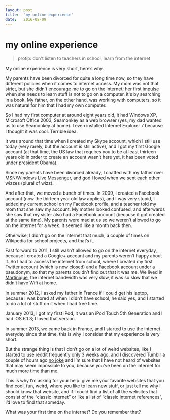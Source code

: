 ```yaml
---
layout: post
title:  "my online experience"
date:   2016-08-09
---
```


# my online experience

> protip: don't listen to teachers in school, learn from the internet

My online experience is very short, here’s why.

My parents have been divorced for quite a long time now, so they have different policies when it comes to internet access. My mom was not that strict, but she didn't encourage me to go on the internet; her first impulse when she needs to learn stuff is not to go on a computer, it's by searching in a book. My father, on the other hand, was working with computers, so it was natural for him that I had my own computer.

So I had my first computer at around eight years old, it had Windows XP, Microsoft Office 2003, Seamonkey as a web browser (yes, my dad wanted us to use Seamonkey at home). I even installed Internet Explorer 7 because I thought it was cool. Terrible idea.

It was around that time when I created my Skype account, which I still use today (very rarely, but the account is still active), and I got my first Google account (at that time, the US law that requires you to be at least thirteen years old in order to create an account wasn’t here yet, it has been voted under president Obama).

Since my parents have been divorced already, I chatted with my father over MSN/Windows Live Messenger, and god I loved when we sent each other wizzes (plural of wizz).

And after that, we moved a bunch of times. In 2009, I created a Facebook account (now the thirteen year old law applies), and I was very stupid, I added my current school on my Facebook profile, and a teacher told my mom that she saw my account. My mother looked confused, and afterwards she saw that my sister also had a Facebook account (because it got created at the same time). My parents were mad at us so we weren’t allowed to go on the internet for a week. It seemed like a month back then.

Otherwise, I didn’t go on the internet that much, a couple of times on Wikipedia for school projects, and that’s it.

Fast forward to 2011, I still wasn’t allowed to go on the internet everyday, because I created a Google+ account and my parents weren’t happy about it. So I had to access the internet from school, where I created my first Twitter account (which is now closed) and a Facebook account under a pseudonym, so that my parents couldn’t find out that it was me. We lived in [Martinique](https://www.google.com/maps/place/Martinique/), the internet bandwidth was very slow, it was so slow that we didn’t have Wifi at home.

In summer 2012, I asked my father in France if I could get his laptop, because I was bored af when I didn’t have school, he said yes, and I started to do a lot of stuff on it when I had free time.

January 2013, I got my first iPod, it was an iPod Touch 5th Generation and I had iOS 6.1.3; I loved that version.

In summer 2013, we came back in France, and I started to use the internet everyday since that time, this is why I consider that my experience is very short.

But the strange thing is that I don’t go on a lot of weird websites, like I started to use reddit frequently only 3 weeks ago, and I discovered Tumblr a couple of hours ago [no joke](https://twitter.com/philippeloctaux/status/762769625817964544) and I’m sure that I have not heard of websites that may seem impossible to you, because you’ve been on the internet for much more time than me.

This is why I’m asking for your help: give me your favorite websites that you find cool, fun, weird, where you like to learn new stuff, or just tell me why I should know that website, and if I could find a list of all the websites that consist of the “classic internet” or like a list of “classic internet references”, I’d love to find that someday.

What was your first time on the internet? Do you remember that?
